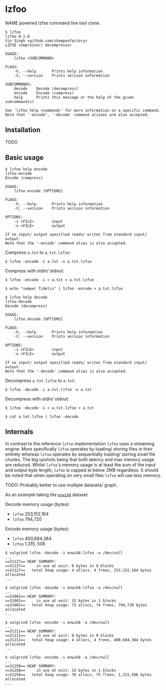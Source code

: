 # lzfoo

NAME powered lzfse command line tool clone.

```
$ lzfoo
lzfoo 0.1.0
Vin Singh <github.com/shampoofactory>
LZFSE compressor/ decompressor

USAGE:
    lzfoo <SUBCOMMAND>

FLAGS:
    -h, --help       Prints help information
    -V, --version    Prints version information

SUBCOMMANDS:
    decode    Decode (decompress)
    encode    Encode (compress)
    help      Prints this message or the help of the given subcommand(s)

See 'lzfoo help <command>' for more information on a specific command.
Note that '-encode', '-decode' command aliases are also accepted.
```

## Installation

TODO


## Basic usage

```
$ lzfoo help encode
lzfoo-encode 
Encode (compress)

USAGE:
    lzfoo encode [OPTIONS]

FLAGS:
    -h, --help       Prints help information
    -V, --version    Prints version information

OPTIONS:
    -i <FILE>        input
    -o <FILE>        output

If no input/ output specified reads/ writes from standard input/ output.
Note that the '-encode' command alias is also accepted.
```

Compress `a.txt` to `a.txt.lzfse`:
```
$ lzfoo -encode -i a.txt -o a.txt.lzfse
```

Compress with stdin/ stdout:
```
$ lzfoo -encode -i < a.txt > a.txt.lzfse
```
```
$ echo "semper fidelis" | lzfoo -encode > a.txt.lzfse
```

```
$ lzfoo help decode
lzfoo-decode 
Decode (decompress)

USAGE:
    lzfoo decode [OPTIONS]

FLAGS:
    -h, --help       Prints help information
    -V, --version    Prints version information

OPTIONS:
    -i <FILE>        input
    -o <FILE>        output

If no input/ output specified reads/ writes from standard input/ output.
Note that the '-decode' command alias is also accepted.
```

Decompress `a.txt.lzfse` to `a.txt`:
```
$ lzfoo -decode -i a.txt.lzfse -o a.txt
```

Decompress with stdin/ stdout:
```
$ lzfoo -decode -i < a.txt.lzfse > a.txt
```
```
$ cat a.txt.lzfse | lzfoo -decode
```

## Internals

In contrast to the reference `lzfse` implementation `lzfoo` uses a streaming engine.
More specifically `lzfse` operates by loading/ storing files in their entirely whereas `lzfoo` operates by sequentially loading/ storing small file chunks.
The big upshots being that both latency and max memory usage are reduced.
Whilst `lzfse`'s memory usage is at least the sum of the input and output byte length, `lzfoo` is capped at below 2MB regardless. It should be noted that when operating on very small files `lzfse` will use less memory.

TODO: Probably better to use multiple datasets/ graph.

As an example taking the [`enwik8`](https://cs.fit.edu/~mmahoney/compression/textdata.html) dataset.

Decode memory usage (bytes): 
* `lzfse` 253,152,164
* `lzfoo` 794,720

Encode memory usage (bytes):
* `lzfse` 400,684,384
* `lzfoo` 1,315, 506

```
$ valgrind lzfse -decode -i enwik8.lzfse -o /dev/null
...
==31127== HEAP SUMMARY:
==31127==     in use at exit: 0 bytes in 0 blocks
==31127==   total heap usage: 4 allocs, 4 frees, 253,152,164 bytes allocated
...

$ valgrind lzfoo -decode -i enwik8.lzfse -o /dev/null
...
==31002== HEAP SUMMARY:
==31002==     in use at exit: 32 bytes in 1 blocks
==31002==   total heap usage: 75 allocs, 74 frees, 794,720 bytes allocated
...

$ valgrind lzfse -encode -i enwik8 -o /dev/null
...
==31211== HEAP SUMMARY:
==31211==     in use at exit: 0 bytes in 0 blocks
==31211==   total heap usage: 4 allocs, 4 frees, 400,684,384 bytes allocated
...

$ valgrind lzfoo -encode -i enwik8 -o /dev/null
...
==31258== HEAP SUMMARY:
==31258==     in use at exit: 32 bytes in 1 blocks
==31258==   total heap usage: 76 allocs, 75 frees, 1,315,506 bytes allocated
...

```


